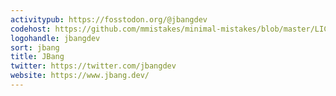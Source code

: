 ```yaml
---
activitypub: https://fosstodon.org/@jbangdev
codehost: https://github.com/mmistakes/minimal-mistakes/blob/master/LICENSE
logohandle: jbangdev
sort: jbang
title: JBang
twitter: https://twitter.com/jbangdev
website: https://www.jbang.dev/
---
```


